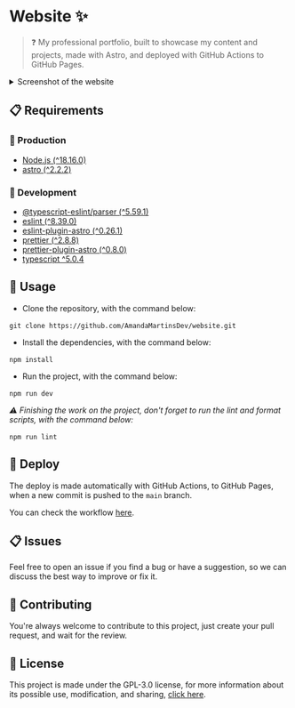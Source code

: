 # Website ✨

> ❓ My professional portfolio, built to showcase my content and projects, made with Astro, and deployed with GitHub Actions to GitHub Pages.

<details>
    <summary>Screenshot of the website</summary>
    <img src="SCREENSHOT.png">
</details>

## 📋 Requirements

### 🤖 Production

- [Node.js (^18.16.0)](https://nodejs.org/)
- [astro (^2.2.2)](https://astro.build/)

### 🧰 Development

- [@typescript-eslint/parser (^5.59.1)](https://www.npmjs.com/package/@typescript-eslint/parser)
- [eslint (^8.39.0)](https://eslint.org/)
- [eslint-plugin-astro (^0.26.1)](https://www.npmjs.com/package/eslint-plugin-astro)
- [prettier (^2.8.8)](https://prettier.io/)
- [prettier-plugin-astro (^0.8.0)](https://www.npmjs.com/package/prettier-plugin-astro)
- [typescript ^5.0.4](https://www.typescriptlang.org/)

## 🔎 Usage

- Clone the repository, with the command below:

```console
git clone https://github.com/AmandaMartinsDev/website.git
```

- Install the dependencies, with the command below:

```console
npm install
```

- Run the project, with the command below:

```console
npm run dev
```

_⚠️ Finishing the work on the project, don't forget to run the lint and format scripts, with the command below:_

```console
npm run lint
```

## 🚀 Deploy

The deploy is made automatically with GitHub Actions, to GitHub Pages, when a new commit is pushed to the `main` branch.

You can check the workflow [here](.github/workflows/deploy.yml).

## 📋 Issues

Feel free to open an issue if you find a bug or have a suggestion, so we can discuss the best way to improve or fix it.

## 👋 Contributing

You're always welcome to contribute to this project, just create your pull request, and wait for the review.

## 📜 License

This project is made under the GPL-3.0 license, for more information about its possible use, modification, and sharing, [click here](LICENSE).
